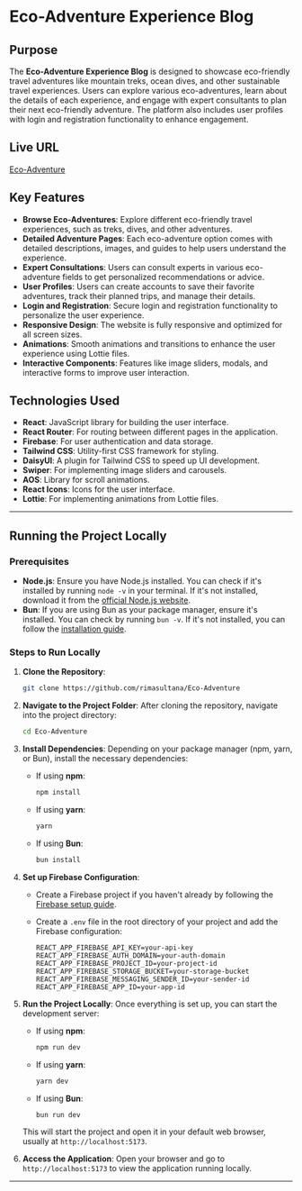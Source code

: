 # Eco-Adventure Experience Blog

## Purpose
The **Eco-Adventure Experience Blog** is designed to showcase eco-friendly travel adventures like mountain treks, ocean dives, and other sustainable travel experiences. Users can explore various eco-adventures, learn about the details of each experience, and engage with expert consultants to plan their next eco-friendly adventure. The platform also includes user profiles with login and registration functionality to enhance engagement.

## Live URL
[Eco-Adventure](https://adventure-hub-site.web.app/)

## Key Features
- **Browse Eco-Adventures**: Explore different eco-friendly travel experiences, such as treks, dives, and other adventures.
- **Detailed Adventure Pages**: Each eco-adventure option comes with detailed descriptions, images, and guides to help users understand the experience.
- **Expert Consultations**: Users can consult experts in various eco-adventure fields to get personalized recommendations or advice.
- **User Profiles**: Users can create accounts to save their favorite adventures, track their planned trips, and manage their details.
- **Login and Registration**: Secure login and registration functionality to personalize the user experience.
- **Responsive Design**: The website is fully responsive and optimized for all screen sizes.
- **Animations**: Smooth animations and transitions to enhance the user experience using Lottie files.
- **Interactive Components**: Features like image sliders, modals, and interactive forms to improve user interaction.

## Technologies Used
- **React**: JavaScript library for building the user interface.
- **React Router**: For routing between different pages in the application.
- **Firebase**: For user authentication and data storage.
- **Tailwind CSS**: Utility-first CSS framework for styling.
- **DaisyUI**: A plugin for Tailwind CSS to speed up UI development.
- **Swiper**: For implementing image sliders and carousels.
- **AOS**: Library for scroll animations.
- **React Icons**: Icons for the user interface.
- **Lottie**: For implementing animations from Lottie files.




---

## Running the Project Locally

### Prerequisites
- **Node.js**: Ensure you have Node.js installed. You can check if it's installed by running `node -v` in your terminal. If it's not installed, download it from the [official Node.js website](https://nodejs.org/).
- **Bun**: If you are using Bun as your package manager, ensure it's installed. You can check by running `bun -v`. If it's not installed, you can follow the [installation guide](https://bun.sh/).

### Steps to Run Locally

1. **Clone the Repository**:
   ```bash
   git clone https://github.com/rimasultana/Eco-Adventure
   ```
   
2. **Navigate to the Project Folder**:
   After cloning the repository, navigate into the project directory:
   ```bash
   cd Eco-Adventure
   ```

3. **Install Dependencies**:
   Depending on your package manager (npm, yarn, or Bun), install the necessary dependencies:

   - If using **npm**:
     ```bash
     npm install
     ```
   - If using **yarn**:
     ```bash
     yarn
     ```
   - If using **Bun**:
     ```bash
     bun install
     ```

4. **Set up Firebase Configuration**:
   - Create a Firebase project if you haven't already by following the [Firebase setup guide](https://firebase.google.com/docs/web/setup).
   - Create a `.env` file in the root directory of your project and add the Firebase configuration:

     ```env
     REACT_APP_FIREBASE_API_KEY=your-api-key
     REACT_APP_FIREBASE_AUTH_DOMAIN=your-auth-domain
     REACT_APP_FIREBASE_PROJECT_ID=your-project-id
     REACT_APP_FIREBASE_STORAGE_BUCKET=your-storage-bucket
     REACT_APP_FIREBASE_MESSAGING_SENDER_ID=your-sender-id
     REACT_APP_FIREBASE_APP_ID=your-app-id
     ```

5. **Run the Project Locally**:
   Once everything is set up, you can start the development server:
   
   - If using **npm**:
     ```bash
     npm run dev
     ```
   - If using **yarn**:
     ```bash
     yarn dev
     ```
   - If using **Bun**:
     ```bash
     bun run dev
     ```

   This will start the project and open it in your default web browser, usually at `http://localhost:5173`.

6. **Access the Application**:
   Open your browser and go to `http://localhost:5173` to view the application running locally.

---
